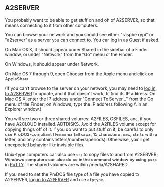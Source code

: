 ## A2SERVER

You probably want to be able to get stuff on and off of A2SERVER, so that
means connecting to it from other computers.

You can browse your network and you should see either "raspberrypi" or
"a2server" as a server you can connect to. You can log in as Guest if asked.

On Mac OS X, it should appear under Shared in the sidebar of a Finder window,
or under "Network" from the "Go" menu of the Finder.

On Windows, it should appear under Network.

On Mac OS 7 through 9, open Chooser from the Apple menu and click on
AppleShare.

(If you can't browse to the server on your network, you may need to [log in
to A2SERVER](a2server_commands.md) to update, and if that doesn't work, to
find its IP address. On Mac OS X, enter the IP address under "Connect To
Server..." from the Go menu of the Finder; on Windows, type the IP address
following \\\\ in an Explorer window.)

You will see two or three shared volumes: A2FILES, GSFILES, and, if you have
A2CLOUD installed, ADTDISKS. Avoid the A2FILES volume except for copying
things off of it. If you do want to put stuff on it, be careful to only use
ProDOS-compliant filenames (all caps, 15 characters max, starts with a letter,
and only contains letters/numbers/periods). Otherwise, you'll get unexpected
behavior like invisible files.

Unix-type computers can also use `scp` to copy files to and from A2SERVER;
Windows computers can also do so in the command window by using `pscp` in
[PuTTY][1]. The shared volumes are within /media/A2SHARED.

If you need to set the ProDOS file type of a file you have copied to A2SERVER,
[log in to A2SERVER](a2server_commands.md) and use `afptype`.


[1]: http://www.chiark.greenend.org.uk/~sgtatham/putty/
